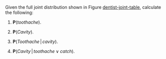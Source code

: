 

Given the full joint distribution shown in
Figure <a class="insideBookFigRef" target="_blank" href="https://aimacode.github.io/aima-exercises/figures/dentist-joint-table.png">dentist-joint-table</a>, calculate the following:<br>

1.  $\textbf{P}({toothache})$.<br>

2.  $\textbf{P}({Cavity})$.<br>

3.  $\textbf{P}({Toothache}{{\,|\,}}{cavity})$.<br>

4.  $\textbf{P}({Cavity}{{\,|\,}}{toothache}\lor {catch})$.
